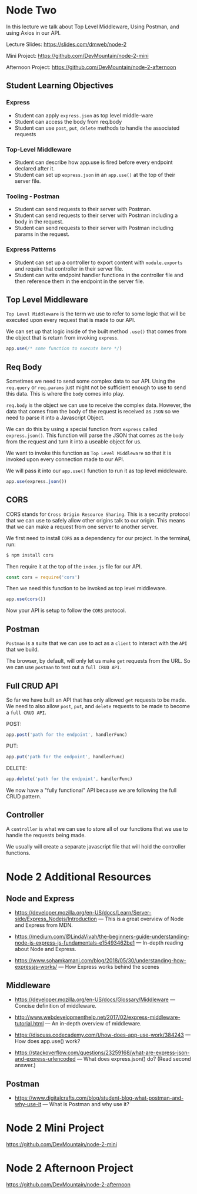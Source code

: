 # Node Two

In this lecture we talk about Top Level Middleware, Using Postman, and using Axios in our API.

Lecture Slides: https://slides.com/dmweb/node-2

Mini Project: https://github.com/DevMountain/node-2-mini

Afternoon Project: https://github.com/DevMountain/node-2-afternoon

## Student Learning Objectives

### Express

- Student can apply `express.json` as top level middle-ware
- Student can access the body from req.body
- Student can use `post`, `put`, `delete` methods to handle the associated requests

### Top-Level Middleware

- Student can describe how app.use is fired before every endpoint declared after it.
- Student can set up `express.json` in an `app.use()` at the top of their server file.

### Tooling - Postman

- Student can send requests to their server with Postman.
- Student can send requests to their server with Postman including a body in the request.
- Student can send requests to their server with Postman including params in the request.

### Express Patterns

- Student can set up a controller to export content with `module.exports` and require that controller in their server file.
- Student can write endpoint handler functions in the controller file and then reference them in the endpoint in the server file.

## Top Level Middleware

`Top Level Middleware` is the term we use to refer to some logic that will be executed upon every request that is made to our API.

We can set up that logic inside of the built method `.use()` that comes from the object that is return from invoking `express`.

```javascript
app.use(/* some function to execute here */)
```

## Req Body

Sometimes we need to send some complex data to our API. Using the `req.query` or `req.params` just might not be sufficient enough to use to send this data. This is where the `body` comes into play.

`req.body` is the object we can use to receive the complex data. However, the data that comes from the body of the request is received as `JSON` so we need to parse it into a Javascript Object.

We can do this by using a special function from `express` called `express.json()`. This function will parse the JSON that comes as the `body` from the request and turn it into a useable object for us.

We want to invoke this function as `Top Level Middleware` so that it is invoked upon every connection made to our API.

We will pass it into our `app.use()` function to run it as top level middleware.

```javascript
app.use(express.json())
```

## CORS

CORS stands for `Cross Origin Resource Sharing`. This is a security protocol that we can use to safely allow other origins talk to our origin. This means that we can make a request from one server to another server.

We first need to install `CORS` as a dependency for our project. In the terminal, run:

```bash
$ npm install cors
```

Then require it at the top of the `index.js` file for our API.

```javascript
const cors = require('cors')
```

Then we need this function to be invoked as top level middleware.

```javascript
app.use(cors())
```

Now your API is setup to follow the `CORS` protocol.

## Postman

`Postman` is a suite that we can use to act as a `client` to interact with the `API` that we build.

The browser, by default, will only let us make `get` requests from the URL. So we can use `postman` to test out a `full CRUD API`.

## Full CRUD API

So far we have built an API that has only allowed `get` requests to be made. We need to also allow `post`, `put`, and `delete` requests to be made to become a `full CRUD API`.

POST:

```js
app.post('path for the endpoint', handlerFunc)
```

PUT:

```js
app.put('path for the endpoint', handlerFunc)
```

DELETE:

```js
app.delete('path for the endpoint', handlerFunc)
```

We now have a "fully functional" API because we are following the full CRUD pattern.

## Controller

A `controller` is what we can use to store all of our functions that we use to handle the requests being made.

We usually will create a separate javascript file that will hold the controller functions.

# Node 2 Additional Resources

## Node and Express

- https://developer.mozilla.org/en-US/docs/Learn/Server-side/Express_Nodejs/Introduction — This is a great overview of Node and Express from MDN.

- https://medium.com/@LindaVivah/the-beginners-guide-understanding-node-js-express-js-fundamentals-e15493462be1 — In-depth reading about Node and Express.

- https://www.sohamkamani.com/blog/2018/05/30/understanding-how-expressjs-works/ — How Express works behind the scenes

## Middleware

- https://developer.mozilla.org/en-US/docs/Glossary/Middleware — Concise definition of middleware.

- http://www.webdevelopmenthelp.net/2017/02/express-middleware-tutorial.html — An in-depth overview of middleware.

- https://discuss.codecademy.com/t/how-does-app-use-work/384243 — How does app.use() work?

- https://stackoverflow.com/questions/23259168/what-are-express-json-and-express-urlencoded — What does express.json() do? (Read second answer.)

## Postman

- https://www.digitalcrafts.com/blog/student-blog-what-postman-and-why-use-it — What is Postman and why use it?

# Node 2 Mini Project

https://github.com/DevMountain/node-2-mini

# Node 2 Afternoon Project

https://github.com/DevMountain/node-2-afternoon
